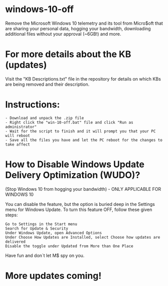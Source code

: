 # windows-10-off
Remove the Microsoft Windows 10 telemetry and its tool from Micro$oft that are sharing your personal data, hogging your bandwidth, downloading additional files without your approval (~6GB!) and more.

# For more details about the KB (updates)
Visit the "KB Descriptions.txt" file in the repository for details on which KBs are being removed and their description.

# Instructions:
	- Download and unpack the .zip file
	- Right click the "win-10-off.bat" file and click "Run as administrator"
	- Wait for the script to finish and it will prompt you that your PC will reboot
	- Save all the files you have and let the PC reboot for the changes to take affect

# How to Disable Windows Update Delivery Optimization (WUDO)?
(Stop Windows 10 from hogging your bandwidth) - ONLY APPLICABLE FOR WINDOWS 10

You can disable the feature, but the option is buried deep in the Settings menu for Windows Update.
To turn this feature OFF, follow these given steps:

	Go to Settings in the Start menu
	Search for Update & Security
	Under Windows Update, open Advanced Options
	Under Choose How Updates are Installed, select Choose how updates are delivered
	Disable the toggle under Updated from More than One Place


Have fun and don`t let M$ spy on you.


# More updates coming!
